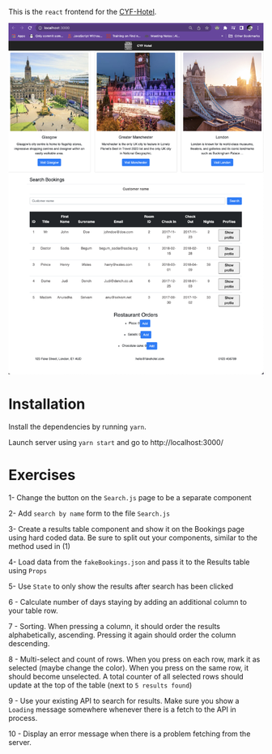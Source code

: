 This is the `react` frontend for the [CYF-Hotel](https://github.com/CodeYourFuture/cyf-hotel).


![Bookings Search page](Bookings.png)

# Installation

Install the dependencies by running `yarn`.

Launch server using `yarn start` and go to http://localhost:3000/

# Exercises 

1- Change the button on the `Search.js` page to be a separate component

2- Add `search by name` form to the file `Search.js`

3- Create a results table component and show it on the Bookings page using hard coded data. Be sure to split out your components, similar to the method used in (1)

4- Load data from the `fakeBookings.json` and pass it to the Results table using `Props`

5- Use `State` to only show the results after search has been clicked

6 - Calculate number of days staying by adding an additional column to your table row.

7 - Sorting. When pressing a column, it should order the results alphabetically, ascending. Pressing it again should order the column descending. 

8 - Multi-select and count of rows. When you press on each row, mark it as selected (maybe change the color). When you press on the same row, it should become unselected. 
A total counter of all selected rows should update at the top of the table (next to `5 results found`)

9 - Use your existing API to search for results. Make sure you show a `Loading` message somewhere whenever there is a fetch to the API in process.

10 - Display an error message when there is a problem fetching from the server.
